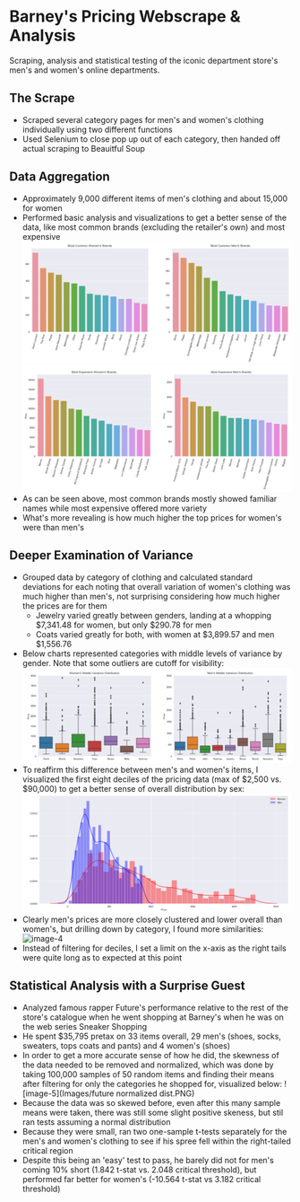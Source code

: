 # Barney's Pricing Webscrape & Analysis
Scraping, analysis and statistical testing of the iconic department store's men's and women's online departments.

## The Scrape
* Scraped several category pages for men's and women's clothing individually using two different functions
* Used Selenium to close pop up out of each category, then handed off actual scraping to Beauitful Soup

## Data Aggregation
* Approximately 9,000 different items of men's clothing and about 15,000 for women
* Performed basic analysis and visualizations to get a better sense of the data, like most common brands (excluding the retailer's own) and most expensive
![image-0](Images/men_women_common_brands.png)
![image-1](Images/men_women_high_price.png)
* As can be seen above, most common brands mostly showed familiar names while most expensive offered more variety
* What's more revealing is how much higher the top prices for women's were than men's

## Deeper Examination of Variance
* Grouped data by category of clothing and calculated standard deviations for each noting that overall variation of women's clothing was much higher than men's, not surprising considering how much higher the prices are for them
    * Jewelry varied greatly between genders, landing at a whopping $7,341.48 for women, but only $290.78 for men
    * Coats varied greatly for both, with women at $3,899.57 and men $1,556.76
* Below charts represented categories with middle levels of variance by gender. Note that some outliers are cutoff for visibility:
![image-2](Images/men_women_middle_variance_distribution.PNG)
* To reaffirm this difference between men's and women's items, I visualized the first eight deciles of the pricing data (max of $2,500 vs. $90,000) to get a better sense of overall distribution by sex:
![image-3](Images/men_women_price_distplot.PNG)
* Clearly men's prices are more closely clustered and lower overall than women's, but drilling down by category, I found more similarities:
![image-4](Images/men_women_category_dist.PNG)
* Instead of filtering for deciles, I set a limit on the x-axis as the right tails were quite long as to expected at this point

## Statistical Analysis with a Surprise Guest
* Analyzed famous rapper Future's performance relative to the rest of the store's catalogue when he went shopping at Barney's when he was on the web series Sneaker Shopping
* He spent $35,795 pretax on 33 items overall, 29 men's (shoes, socks, sweaters, tops coats and pants) and 4 women's (shoes)
* In order to get a more accurate sense of how he did, the skewness of the data needed to be removed and normalized, which was done by taking 100,000 samples of 50 random items and finding their means after filtering for only the categories he shopped for, visualized below:
![image-5](Images/future normalized dist.PNG)
* Because the data was so skewed before, even after this many sample means were taken, there was still some slight positive skeness, but stil ran tests assuming a normal distribution
* Because they were small, ran two one-sample t-tests separately for the men's and women's clothing to see if his spree fell within the right-tailed critical region
* Despite this being an 'easy' test to pass, he barely did not for men's coming 10% short (1.842 t-stat vs. 2.048 critical threshold), but performed far better for women's (-10.564 t-stat vs 3.182 critical threshold)
